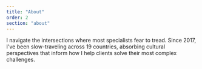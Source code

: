 ```yaml
---
title: "About"
order: 2
section: "about"
---
```


I navigate the intersections where most specialists fear to tread. Since 2017, I've been slow-traveling across 19 countries, absorbing cultural perspectives that inform how I help clients solve their most complex challenges.